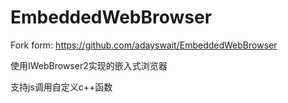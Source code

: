# EmbeddedWebBrowser

Fork form:
https://github.com/adayswait/EmbeddedWebBrowser

使用IWebBrowser2实现的嵌入式浏览器

支持js调用自定义c++函数
